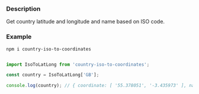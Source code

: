 ### Description
Get country latitude and longitude and name based on ISO code.


### Example
```
npm i country-iso-to-coordinates
```
```js

import IsoToLatLong from 'country-iso-to-coordinates';

const country = IsoToLatLong['GB'];

console.log(country); // { coordinate: [ '55.378051', '-3.435973' ], name: 'United Kingdom' }

```
